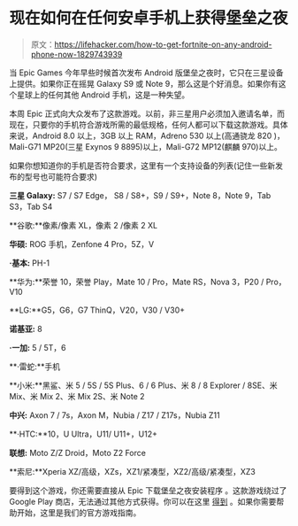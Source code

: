 # 现在如何在任何安卓手机上获得堡垒之夜

> 原文：<https://lifehacker.com/how-to-get-fortnite-on-any-android-phone-now-1829743939>

当 Epic Games 今年早些时候首次发布 Android 版堡垒之夜时，它只在三星设备上提供。如果你正在摇晃 Galaxy S9 或 Note 9，那么这是个好消息。如果你有这个星球上的任何其他 Android 手机，这是一种失望。



本周 Epic 正式向大众发布了这款游戏。以前，非三星用户必须加入邀请名单，而现在，只要你的手机符合游戏所需的最低规格，任何人都可以下载这款游戏。具体来说，Android 8.0 以上，3GB 以上 RAM，Adreno 530 以上(高通骁龙 820 )， Mali-G71 MP20(三星 Exynos 9 8895)以上，Mali-G72 MP12(麒麟 970)以上。

如果你想知道你的手机是否符合要求，这里有一个支持设备的列表(记住一些新发布的型号也可能符合要求)

**三星 Galaxy:** S7 / S7 Edge， S8 / S8+，S9 / S9+，Note 8，Note 9，Tab S3，Tab S4

**谷歌:**像素/像素 XL，像素 2 /像素 2 XL

**华硕:** ROG 手机，Zenfone 4 Pro，5Z，V

**·基本:** PH-1

**华为:**荣誉 10，荣誉 Play，Mate 10 / Pro，Mate RS，Nova 3，P20 / Pro，V10

**LG:**G5，G6，G7 ThinQ，V20，V30 / V30+

**诺基亚:** 8

**·一加:** 5 / 5T，6

**·雷蛇:**手机

**小米:**黑鲨、米 5 / 5S / 5S Plus、6 / 6 Plus、米 8 / 8 Explorer / 8SE、米 Mix、米 Mix 2、米 Mix 2S、米 Note 2

**中兴:** Axon 7 / 7s，Axon M，Nubia / Z17 / Z17s，Nubia Z11

**·HTC:**10，U Ultra，U11/ U11+，U12+

**联想:** Moto Z/Z Droid，Moto Z2 Force

**索尼:**Xperia XZ/高级，XZs，XZ1/紧凑型，XZ2/高级/紧凑型，XZ3

要得到这个游戏，你还需要直接从 Epic 下载堡垒之夜安装程序 。这款游戏绕过了 Google Play 商店，无法通过其他方式获得。你可以在这里 [得到](https://www.epicgames.com/fortnite/en-US/mobile/android/get-started) 。如果你需要帮助开始，这里是我们的官方游戏指南。